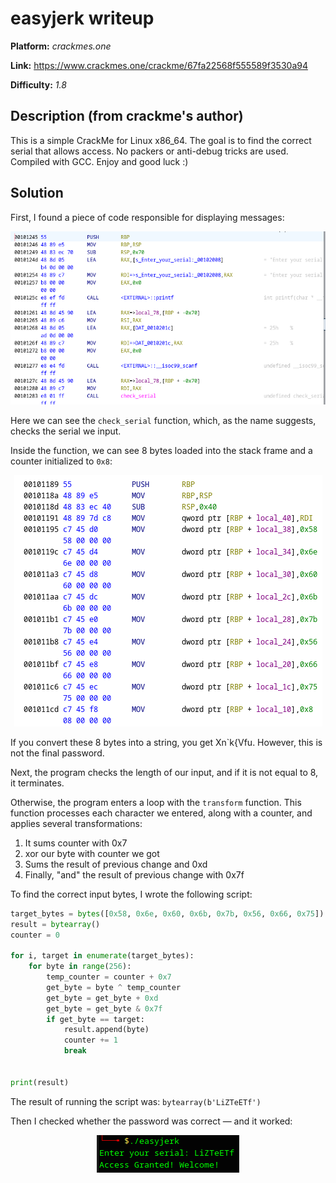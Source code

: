 # easyjerk writeup 

**Platform:** *crackmes.one*

**Link:** https://www.crackmes.one/crackme/67fa22568f555589f3530a94

**Difficulty:** *1.8*


## Description (from crackme's author)

This is a simple CrackMe for Linux x86_64. The goal is to find the correct serial that allows access. No packers or anti-debug tricks are used. Compiled with GCC. Enjoy and good luck :)

## Solution

First, I found a piece of code responsible for displaying messages:

<p align="center">
<img src="../resources/crackmes.one/easyjerk0.png" alt="Piece of disassembly with output"/>
</p>

Here we can see the `check_serial` function, which, as the name suggests, checks the serial we input.

Inside the function, we can see 8 bytes loaded into the stack frame and a counter initialized to `0x8`:

<p align="center">
<img src="../resources/crackmes.one/easyjerk1.png" alt="Piece of disassembly with bytes"/>
</p>

If you convert these 8 bytes into a string, you get Xn\`k{Vfu. However, this is not the final password.

Next, the program checks the length of our input, and if it is not equal to 8, it terminates.

Otherwise, the program enters a loop with the `transform` function. This function processes each character we entered, along with a counter, and applies several transformations:

1. It sums counter with 0x7
2. xor our byte with counter we got
3. Sums the result of previous change and 0xd
4. Finally, "and" the result of previous change with 0x7f

To find the correct input bytes, I wrote the following script:

```python
target_bytes = bytes([0x58, 0x6e, 0x60, 0x6b, 0x7b, 0x56, 0x66, 0x75])
result = bytearray()
counter = 0

for i, target in enumerate(target_bytes):
	for byte in range(256):
		temp_counter = counter + 0x7
		get_byte = byte ^ temp_counter
		get_byte = get_byte + 0xd
		get_byte = get_byte & 0x7f
		if get_byte == target:
			result.append(byte)
			counter += 1
			break
			
			
print(result)
```
The result of running the script was: `bytearray(b'LiZTeETf')`

Then I checked whether the password was correct — and it worked:

<p align="center">
<img src="../resources/crackmes.one/easyjerk2.png" alt="The result with the correct password"/>
</p>
